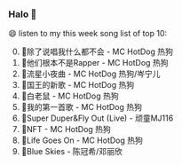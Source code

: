 

### Halo 👋

😄 listen to my this week song list of top 10:

0. 🌈除了说唱我什么都不会 - MC HotDog 热狗
1. 🌈他们根本不是Rapper - MC HotDog 热狗
2. 🌈流星小夜曲 - MC HotDog 热狗/岑宁儿
3. 🌈国王的新歌 - MC HotDog 热狗
4. 🌈白老鼠 - MC HotDog 热狗
5. 🌈我的第一首歌 - MC HotDog 热狗
6. 🌈Super Duper&Fly Out (Live) - 顽童MJ116
7. 🌈NFT - MC HotDog 热狗
8. 🌈Life Goes On - MC HotDog 热狗
9. 🌈Blue Skies - 陈冠希/邓丽欣


